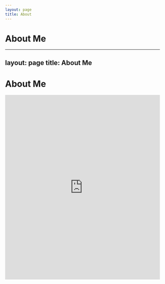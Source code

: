 ```yaml
---
layout: page
title: About
---
```



# About Me

---
layout: page
title: About Me
---


# About Me
<embed src="https://trailblazed.github.io/Sarada_Tadepalli.pdf" width="100%" height="600px"/>
